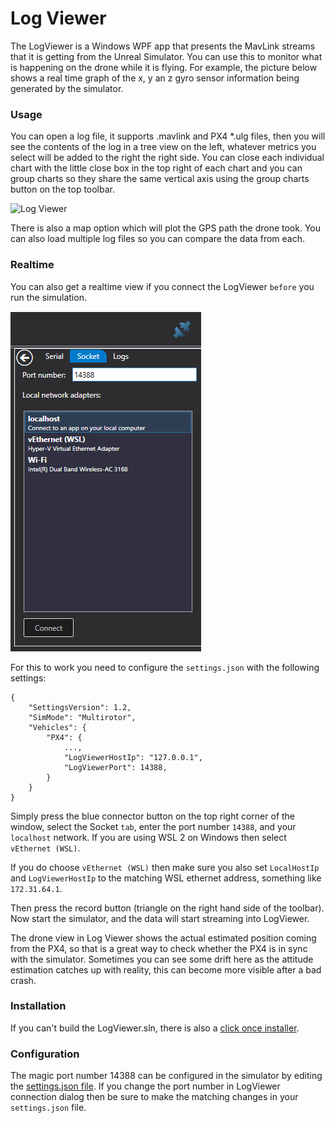 # Log Viewer

The LogViewer is a Windows WPF app that presents the MavLink streams that it is getting from the
Unreal Simulator.  You can use this to monitor what is happening on the drone while it is flying.
For example, the picture below shows  a real time graph of the x, y an z gyro sensor information
being generated by the simulator.

### Usage

You can open a log file, it supports .mavlink and PX4 *.ulg files, then you will see the contents of
the log in a tree view on the left, whatever metrics you select will be added to the right the right
side.  You can close each individual chart with the little close box in the top right of each chart
and you can group charts so they share the same vertical axis using the group charts button on the
top toolbar.

![Log Viewer](images/log_viewer.png)

There is also a map option which will plot the GPS path the drone took.  You can also load multiple
log files so you can compare the data from each.

### Realtime

You can also get a realtime view if you connect the LogViewer `before` you run the simulation.  

![connect](images/log_viewer_connect.png)

For this to work you need to configure the `settings.json` with the following settings:
```
{
    "SettingsVersion": 1.2,
    "SimMode": "Multirotor",
    "Vehicles": {
        "PX4": {
            ...,
            "LogViewerHostIp": "127.0.0.1",
            "LogViewerPort": 14388,
        }
    }
}
```
Simply press the blue connector button on the top right corner of the window, select the Socket
`tab`, enter the port number `14388`, and your `localhost` network.  If you are using WSL 2 on 
Windows then select `vEthernet (WSL)`.  

If you do choose `vEthernet (WSL)` then make sure you also set `LocalHostIp` and
`LogViewerHostIp` to the matching WSL ethernet address, something like `172.31.64.1`.

Then press the record button (triangle on the right hand side of the toolbar). Now start the
simulator, and the data will start streaming into LogViewer.

The drone view in Log Viewer shows the actual estimated position coming from the PX4, so that is a
great way to check whether the PX4 is in sync with the simulator.  Sometimes you can see some drift
here as the attitude estimation catches up with reality, this can become more visible after a bad
crash.

### Installation

If you can't build the LogViewer.sln, there is also a [click once
installer](http://www.lovettsoftware.com/LovettSoftware/Downloads/Px4LogViewer/Px4LogViewer.application).


### Configuration

The magic port number 14388 can be configured in the simulator by editing the [settings.json
file](settings.md).  If you change the port number in LogViewer connection dialog then be sure
to make the matching changes in your `settings.json` file.

